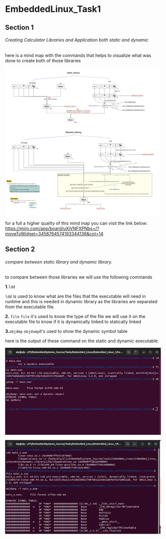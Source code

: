 # EmbeddedLinux_Task1

## Section 1 



###### Creating Calculator Libraries and Application both static and dynamic 

here is a mind map with the commands that helps to visualize what was done to create both of those libraries

![](./READMEcache/Task1.png)

for a full a higher quality of this mind map you can visit the link below:
 https://miro.com/app/board/uXjVNFXPNbs=/?moveToWidget=3458764574193344136&cot=14

## Section 2

###### compare between static library and dynamic library.


to compare between those libraries we will use the following commands 


**1.**`ldd` 

`ldd` is used to know what are the files that the executable will need in runtime and this is needed in dynamic library as the libraries are separated from the executable file.

**2.** `file`
   `file`  it's used to know the type of the file we will use it on the executable file to know if it is dynamically linked to statically linked 

**3.**`objdmp`
 `objdump`it's used to show the dynamic symbol table 


here is the output of these command on the static and dynamic executable.



![](./READMEcache/Comparison_1.png) 




![](./READMEcache/Comparison_2.png)



